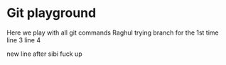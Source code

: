 # Git playground

Here we play with all git commands
Raghul trying branch for the 1st time
line 3
line 4

new line after sibi fuck up
